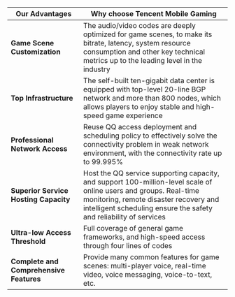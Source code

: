 
| Our Advantages | Why choose Tencent Mobile Gaming |
|---------|---------|
| **Game Scene Customization** | The audio/video codes are deeply optimized for game scenes, to make its bitrate, latency, system resource consumption and other key technical metrics up to the leading level in the industry |
| **Top Infrastructure** | The self-built ten-gigabit data center is equipped with top-level 20-line BGP network and more than 800 nodes, which allows players to enjoy stable and high-speed game experience |
| **Professional Network Access** | Reuse QQ access deployment and scheduling policy to effectively solve the connectivity problem in weak network environment, with the connectivity rate up to 99.995% |
| **Superior Service Hosting Capacity** | Host the QQ service supporting capacity, and support 100-million-level scale of online users and groups. Real-time monitoring, remote disaster recovery and intelligent scheduling ensure the safety and reliability of services |
| **Ultra-low Access Threshold** | Full coverage of general game frameworks, and high-speed access through four lines of codes |
| **Complete and Comprehensive Features** | Provide many common features for game scenes: multi-player voice, real-time video, voice messaging, voice-to-text, etc. |

